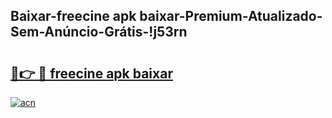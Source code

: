 
## Baixar-freecine apk baixar-Premium-Atualizado-Sem-Anúncio-Grátis-!j53rn

# <h2><a href="https://andorid.site?title=freecine_apk_baixar&ref=27">🔗👉 🔴 freecine apk baixar</a></h2>

[![acn](https://github.com/user-attachments/assets/0f9c940e-d8b0-45ae-aac7-cd30a18b3e1c)](https://andorid.site?title=freecine_apk_baixar&ref=27)

